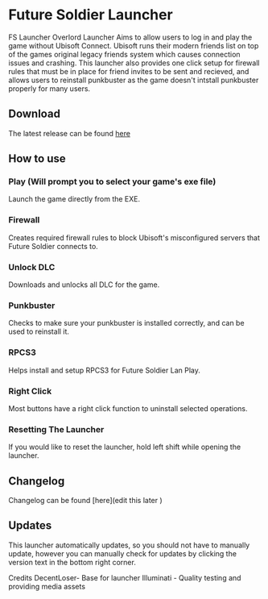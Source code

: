 # Future Soldier Launcher  
FS Launcher Overlord Launcher Aims to allow users to log in and play the game without Ubisoft Connect. Ubisoft runs their modern friends list on top of the games original legacy friends system which causes connection issues and crashing. This launcher also provides one click setup for firewall rules that must be in place for friend invites to be sent and recieved, and allows users to reinstall punkbuster as the game doesn't intstall punkbuster properly for many users. 
  
## Download
The latest release can be found [here](https://github.com/Arganom/Overlord/releases/tag/GRFSO-Launcher)  
  
## How to use 
### Play (Will prompt you to select your game's exe file)   
Launch the game directly from the EXE.  
### Firewall   
Creates required firewall rules to block Ubisoft's misconfigured servers that Future Soldier connects to.  
### Unlock DLC   
Downloads and unlocks all DLC for the game.
### Punkbuster   
Checks to make sure your punkbuster is installed correctly, and can be used to reinstall it.  
### RPCS3   
Helps install and setup RPCS3 for Future Soldier Lan Play.  
  
### Right Click  
Most buttons have a right click function to uninstall selected operations. 
  
### Resetting The Launcher
If you would like to reset the launcher, hold left shift while opening the launcher.  
  
## Changelog
Changelog can be found [here](edit this later )  
  
## Updates
This launcher automatically updates, so you should not have to manually update, however you can manually check for updates by clicking the version text in the bottom right corner.

Credits
DecentLoser- Base for launcher 
Illuminati - Quality testing and providing media assets

